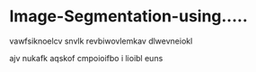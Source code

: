 # Image-Segmentation-using.....
vawfsiknoelcv
snvlk revbiwovlemkav dlwevneiokl

ajv nukafk aqskof
cmpoioifbo
i lioibl euns
